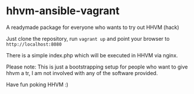 # hhvm-ansible-vagrant
A readymade package for everyone who wants to try out HHVM (hack)

Just clone the repository, run `vagrant up` and point your browser to `http://localhost:8080`

There is a simple index.php which will be executed in HHVM via nginx.

Please note: This is just a bootstrapping setup for people who want to give hhvm a tr, I am not involved with any of the software provided.

Have fun poking HHVM :)
